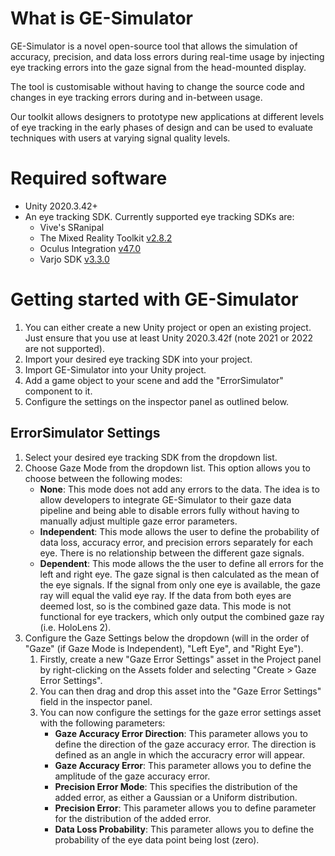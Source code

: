 # What is GE-Simulator

GE-Simulator is a novel open-source tool that allows the simulation of accuracy, precision, and data loss errors during real-time usage by injecting eye tracking errors into the gaze signal from the head-mounted display.

The tool is customisable without having to change the source code and changes in eye tracking errors during and in-between usage.

Our toolkit allows designers to prototype new applications at different levels of eye tracking in the early phases of design and can be used to evaluate techniques with users at varying signal quality levels.

# Required software

* Unity 2020.3.42+
* An eye tracking SDK. Currently supported eye tracking SDKs are:
    * Vive's SRanipal
    * The Mixed Reality Toolkit [v2.8.2](https://github.com/microsoft/MixedRealityToolkit-Unity/releases/tag/v2.8.2)
    * Oculus Integration [v47.0](https://developer.oculus.com/downloads/package/unity-integration/)
    * Varjo SDK [v3.3.0](https://github.com/varjocom/VarjoUnityXRPlugin/releases/tag/3.3.0)


# Getting started with GE-Simulator

1. You can either create a new Unity project or open an existing project. Just ensure that you use at least Unity 2020.3.42f (note 2021 or 2022 are not supported).
2. Import your desired eye tracking SDK into your project.
3. Import GE-Simulator into your Unity project.
4. Add a game object to your scene and add the "ErrorSimulator" component to it.
5. Configure the settings on the inspector panel as outlined below.

## ErrorSimulator Settings

1. Select your desired eye tracking SDK from the dropdown list.
2. Choose Gaze Mode from the dropdown list. This option allows you to choose between the following modes: 
    * **None**: This mode does not add any errors to the data. The idea is to allow developers to integrate GE-Simulator to their gaze data pipeline and being able to disable errors fully without having to manually adjust multiple gaze error parameters.
    * **Independent**: This mode allows the user to define the probability of data loss, accuracy error, and precision errors separately for each eye. There is no relationship between the different gaze signals.
    * **Dependent**: This mode allows the the user to define all errors for the left and right eye. The gaze signal is then calculated as the mean of the eye signals. If the signal from only one eye is available, the gaze ray will equal the valid eye ray. If the data from both eyes are deemed lost, so is the combined gaze data. This mode is not functional for eye trackers, which only output the combined gaze ray (i.e. HoloLens 2).
3. Configure the Gaze Settings below the dropdown (will in the order of "Gaze" (if Gaze Mode is Independent), "Left Eye", and "Right Eye"). 
    1. Firstly, create a new "Gaze Error Settings" asset in the Project panel by right-clicking on the Assets folder and selecting "Create > Gaze Error Settings".
    2. You can then drag and drop this asset into the "Gaze Error Settings" field in the inspector panel.
    3. You can now configure the settings for the gaze error settings asset with the following parameters:
        * **Gaze Accuracy Error Direction**: This parameter allows you to define the direction of the gaze accuracy error. The direction is defined as an angle in which the accuracry error will appear.
        * **Gaze Accuracy Error**: This parameter allows you to define the amplitude of the gaze accuracy error.
        * **Precision Error Mode**: This specifies the distribution of the added error, as either a Gaussian or a Uniform distribution.
        * **Precision Error**: This parameter allows you to define parameter for the distribution of the added error.
        * **Data Loss Probability**: This parameter allows you to define the probability of the eye data point being lost (zero).








